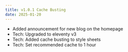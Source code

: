 ```yaml
---
title: v1.0.1 Cache Busting
date: 2025-01-20
---
```


- Added announcement for new blog on the homepage
- Tech: Upgraded to eleventy v3
- Tech: Added cache busting to style sheets
- Tech: Set recommended cache to 1 hour
